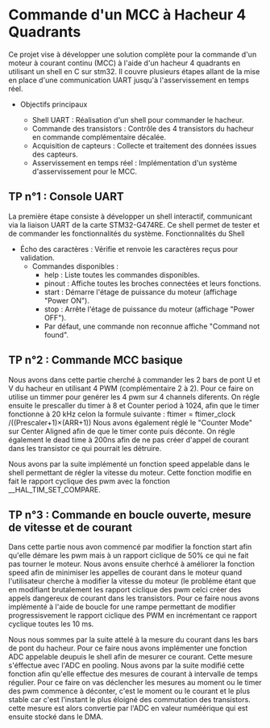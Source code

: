# Commande d'un MCC à Hacheur 4 Quadrants

Ce projet vise à développer une solution complète pour la commande d'un moteur à courant continu (MCC) à l'aide d'un hacheur 4 quadrants en utilisant un shell en C sur stm32. Il couvre plusieurs étapes allant de la mise en place d'une communication UART jusqu'à l'asservissement en temps réel.

- Objectifs principaux

    - Shell UART : Réalisation d'un shell pour commander le hacheur.
    - Commande des transistors : Contrôle des 4 transistors du hacheur en commande complémentaire décalée.
    - Acquisition de capteurs : Collecte et traitement des données issues des capteurs.
    - Asservissement en temps réel : Implémentation d'un système d'asservissement pour le MCC.

## TP n°1 : Console UART

La première étape consiste à développer un shell interactif, communicant via la liaison UART de la carte STM32-G474RE. Ce shell permet de tester et de commander les fonctionnalités du système.
Fonctionnalités du Shell

- Écho des caractères : Vérifie et renvoie les caractères reçus pour validation.
    - Commandes disponibles :
        - help : Liste toutes les commandes disponibles.
        - pinout : Affiche toutes les broches connectées et leurs fonctions.
        - start : Démarre l'étage de puissance du moteur (affichage "Power ON").
        - stop : Arrête l'étage de puissance du moteur (affichage "Power OFF").
        - Par défaut, une commande non reconnue affiche "Command not found".

## TP n°2 : Commande MCC basique


Nous avons dans cette partie cherché à commander les 2 bars de pont U et V du hacheur en utilisant 4 PWM (complémentaire 2 à 2). Pour ce faire on utilise un timmer pour genérer les 4 pwm sur 4 channels diferents.
On régle ensuite le prescaller du timer à 8 et Counter period à 1024, afin que le timer fonctionne à 20 kHz celon la formule suivante :
ftimer​ = ftimer_clock​​/((Prescaler+1)×(ARR+1))
Nous avons également réglé le "Counter Mode" sur Center Aligned afin de que le timer conte puis déconte.
On régle également le dead time à 200ns afin de ne pas créer d'appel de courant dans les transistor ce qui pourrait les détruire. 

Nous avons par la suite implémenté un fonction speed appelable dans le shell permettant de régler la vitesse du moteur. 
Cette fonction modifie en fait le rapport cyclique des pwm avec la fonction __HAL_TIM_SET_COMPARE.

## TP n°3 : Commande en boucle ouverte, mesure de vitesse et de courant


Dans cette partie nous avon commencé par modifier la fonction start afin qu'elle démare les pwm mais à un rapport ciclique de 50% ce qui ne fait pas tourner le moteur.
Nous avons ensuite cherhcé à améliorer la fonction speed afin de minimiser les appelles de courant dans le moteur quand l'utilisateur cherche à modifier la vitesse du moteur (le probléme étant que en modifiant brutalement les rapport ciclique des pwm celci créer des appels dangereux de courant dans les transistors.
Pour ce faire nous avons implémenté à l'aide de boucle for une rampe permettant de modifier progressisvement le rapport ciclique des PWM en incrémentant ce rapport cyclique toutes les 10 ms. 

Nous nous sommes par la suite attelé à la mesure du courant dans les bars de pont du hacheur.
Pour ce faire nous avons implémenter une fonction ADC appelable deupuis le shell afin de mesurer ce courant.
Cette mesure s'éffectue avec l'ADC en pooling. Nous avons par la suite modifié cette fonction afin qu'elle effectue des mesures de courant à intervalle de temps régulier. Pour ce faire on vas déclencher les mesures au moment ou le timer des pwm commence à déconter, c'est le moment ou le courant et le plus stable car c'est l'instant le plus éloigné des commutation des transistors. cette mesure est alors convertie par l'ADC en valeur numéérique qui est ensuite stocké dans le DMA.

